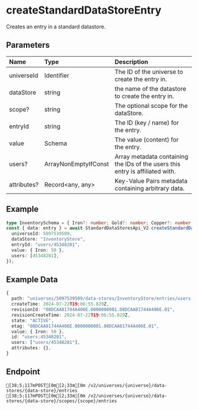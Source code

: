 
# createStandardDataStoreEntry
Creates an entry in a standard datastore.


## Parameters
| Name        | Type                             | Description                                                                   |
| :---------- | :------------------------------- | :---------------------------------------------------------------------------- |
| universeId  | Identifier                       | The ID of the universe to create the entry in.                                |
| dataStore   | string                           | the name of the datastore to create the entry in.                             |
| scope?      | string                           | The optional scope for the dataStore.                                         |
| entryId     | string                           | The ID (key / name) for the entry.                                            |
| value       | Schema                           | The value (content) for the entry.                                            |
| users?      | ArrayNonEmptyIfConst<Identifier> | Array metadata containing the IDs of the users this entry is affiliated with. |
| attributes? | Record<any, any>                 | Key-Value Pairs metadata containing arbitrary data.                           |



## Example
```ts copy showLineNumbers
type InventorySchema = { Iron?: number; Gold?: number; Copper?: number; Stone?: number; Wood?: number };
const { data: entry } = await StandardDataStoresApi_V2.createStandardDataStoreEntry<InventorySchema>({
  universeId: 5097539509,
  dataStore: "InventoryStore",
  entryId: "users/45348281",
  value: { Iron: 50 },
  users: [45348281],
}); 
```


## Example Data
```ts copy showLineNumbers
{
  path: "universes/5097539509/data-stores/InventoryStore/entries/users:45348281",
  createTime: 2024-07-22T19:06:55.829Z,
  revisionId: "08DCAA81744A406E.0000000001.08DCAA81744A406E.01",
  revisionCreateTime: 2024-07-22T19:06:55.829Z,
  state: "ACTIVE",
  etag: "08DCAA81744A406E.0000000001.08DCAA81744A406E.01",
  value: { Iron: 50 },
  id: "users:45348281",
  users: ["users/45348281"],
  attributes: {},
} 
```


## Endpoint
```ansi
[38;5;117mPOST[0m[2;33m[0m /v2/universes/{universe}/data-stores/{data-store}/entries
[38;5;117mPOST[0m[2;33m[0m /v2/universes/{universe}/data-stores/{data-store}/scopes/{scope}/entries
```
  